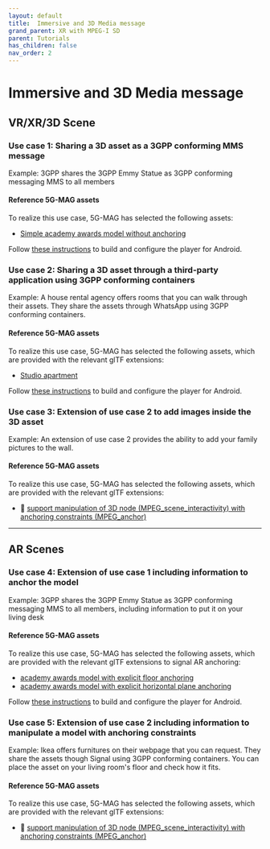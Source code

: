 ```yaml
---
layout: default
title:  Immersive and 3D Media message
grand_parent: XR with MPEG-I SD
parent: Tutorials
has_children: false
nav_order: 2
---
```


# Immersive and 3D Media message

## VR/XR/3D Scene

### Use case 1: Sharing a 3D asset as a 3GPP conforming MMS message
Example: 3GPP shares the 3GPP Emmy Statue as 3GPP conforming messaging MMS to all members

#### Reference 5G-MAG assets

To realize this use case, 5G-MAG has selected the following assets:
* [Simple academy awards model without anchoring](https://github.com/5G-MAG/rt-xr-content/tree/development/awards/awards.gltf)

Follow [these instructions](../usage/xr-player-android) to build and configure the player for Android.

### Use case 2: Sharing a 3D asset through a third-party application using 3GPP conforming containers
Example: A house rental agency offers rooms that you can walk through their assets. They share the assets through WhatsApp using 3GPP conforming containers.

#### Reference 5G-MAG assets
To realize this use case, 5G-MAG has selected the following assets, which are provided with the relevant glTF extensions:
* [Studio apartment](https://github.com/5G-MAG/rt-xr-content/blob/development/studio_apartment/studio_apartment.gltf)

Follow [these instructions](../usage/xr-player-android) to build and configure the player for Android.


### Use case 3: Extension of use case 2 to add images inside the 3D asset
Example: An extension of use case 2 provides the ability to add your family pictures to the wall.

#### Reference 5G-MAG assets
To realize this use case, 5G-MAG has selected the following assets, which are provided with the relevant glTF extensions:
* 🚧 [support manipulation of 3D node (MPEG_scene_interactivity) with anchoring constraints (MPEG_anchor)](https://github.com/5G-MAG/rt-xr-unity-player/issues/41)


---

## AR Scenes

### Use case 4: Extension of use case 1 including information to anchor the model
Example: 3GPP shares the 3GPP Emmy Statue as 3GPP conforming messaging MMS to all members, including information to put it on your living desk

#### Reference 5G-MAG assets
To realize this use case, 5G-MAG has selected the following assets, which are provided with the relevant glTF extensions to signal AR anchoring:
* [academy awards model with explicit floor anchoring](https://github.com/5G-MAG/rt-xr-content/blob/development/awards/awards_floor_anchoring.gltf)
* [academy awards model with explicit horizontal plane anchoring](https://github.com/5G-MAG/rt-xr-content/blob/development/awards/awards_plane_anchoring.gltf)

Follow [these instructions](../usage/xr-player-android) to build and configure the player for Android.


### Use case 5: Extension of use case 2 including information to manipulate a model with anchoring constraints
Example: Ikea offers furnitures on their webpage that you can request. They share the assets though Signal using 3GPP conforming containers. You can place the asset on your living room's floor and check how it fits.

#### Reference 5G-MAG assets
To realize this use case, 5G-MAG has selected the following assets, which are provided with the relevant glTF extensions:
* 🚧 [support manipulation of 3D node (MPEG_scene_interactivity) with anchoring constraints (MPEG_anchor)](https://github.com/5G-MAG/rt-xr-unity-player/issues/41)
 
